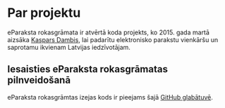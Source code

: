 # Par projektu

eParaksta rokasgrāmata ir atvērtā koda projekts, ko 2015. gada martā aizsāka [Kaspars Dambis](https://kaspars.net), lai padarītu elektronisko parakstu vienkāršu un saprotamu ikvienam Latvijas iedzīvotājam.


## Iesaisties eParaksta rokasgrāmatas pilnveidošanā

eParaksta rokasgrāmtas izejas kods ir pieejams šajā [GitHub glabātuvē](https://github.com/kasparsd/eparaksts-info).
